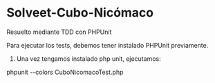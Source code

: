 Solveet-Cubo-Nicómaco
=========================

Resuelto mediante TDD con PHPUnit

Para ejecutar los tests, debemos tener instalado PHPUnit previamente.

1. Una vez tengamos instalado php unit, ejecutamos:

phpunit --colors CuboNicomacoTest.php 